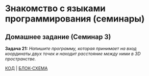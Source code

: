 # Знакомство с языками программирования (семинары)
## Домашнее задание (Семинар 3)

**Задача 21:**
*Напишите программу, которая принимает на вход координаты двух точек и находит расстояние между ними в 3D пространстве.*

[КОД](Program.cs) | [БЛОК-СХЕМА](diagram.drawio.png)
